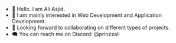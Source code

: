 - 👋 Hello. I am Ali Asjid.
- 🤖 I am mainly interested in Web Development and Application Development.
- 🤝 Looking forward to collaborating on different types of projects.
- 🗨 You can reach me on Discord: @prinzzali

<!--
**AliAsjid/AliAsjid** is a ✨ _special_ ✨ repository because its `README.md` (this file) appears on your GitHub profile.

Here are some ideas to get you started:

- 🔭 I’m currently working on ...
- 🌱 I’m currently learning ...
- 👯 I’m looking to collaborate on ...
- 🤔 I’m looking for help with ...
- 💬 Ask me about ...
- 📫 How to reach me: ...
- 😄 Pronouns: ...
- ⚡ Fun fact: ...
-->
